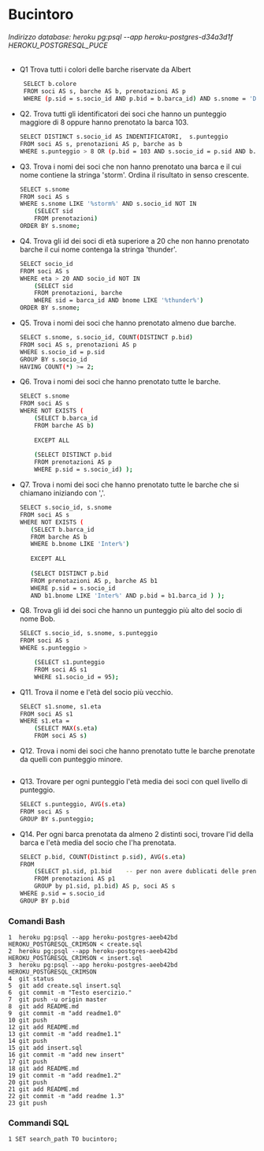 # Bucintoro

###### Indirizzo database: heroku pg:psql --app heroku-postgres-d34a3d1f HEROKU_POSTGRESQL_PUCE

* Q1 Trova tutti i colori delle barche riservate da Albert
   ```sh
	SELECT b.colore 
	FROM soci AS s, barche AS b, prenotazioni AS p 
	WHERE (p.sid = s.socio_id AND p.bid = b.barca_id) AND s.snome = 'Dustin'; 
	```
    
* Q2. Trova tutti gli identificatori dei soci che hanno un punteggio maggiore 
      di 8 oppure hanno prenotato la barca 103.
	```sh
	SELECT DISTINCT s.socio_id AS INDENTIFICATORI,  s.punteggio  
	FROM soci AS s, prenotazioni AS p, barche as b
	WHERE s.punteggio > 8 OR (p.bid = 103 AND s.socio_id = p.sid AND b.barca_id = p.bid);
	```
    
* Q3. Trova i nomi dei soci che non hanno prenotato una barca e il cui nome 
      contiene la stringa 'storm'. Ordina il risultato in senso crescente.
	```sh
	SELECT s.snome
	FROM soci AS s
	WHERE s.snome LIKE '%storm%' AND s.socio_id NOT IN
    	(SELECT sid 
    	FROM prenotazioni)
    ORDER BY s.snome;
	```
* Q4. Trova gli id dei soci di età superiore a 20 che non hanno prenotato 
      barche il cui nome contenga la stringa 'thunder'.
    ```sh
	SELECT socio_id
	FROM soci AS s
	WHERE eta > 20 AND socio_id NOT IN
        (SELECT sid 
    	FROM prenotazioni, barche
    	WHERE sid = barca_id AND bnome LIKE '%thunder%')
    ORDER BY s.snome;
	```
* Q5. Trova i nomi dei soci che hanno prenotato almeno due barche.
     ```sh
	SELECT s.snome, s.socio_id, COUNT(DISTINCT p.bid)
    FROM soci AS s, prenotazioni AS p
    WHERE s.socio_id = p.sid 
    GROUP BY s.socio_id
    HAVING COUNT(*) >= 2;
	```    

* Q6. Trova i nomi dei soci che hanno prenotato tutte le barche.
    ```sh
    SELECT s.snome
    FROM soci AS s
    WHERE NOT EXISTS (
        (SELECT b.barca_id
        FROM barche AS b) 
        
        EXCEPT ALL
        
        (SELECT DISTINCT p.bid
        FROM prenotazioni AS p
        WHERE p.sid = s.socio_id) );
    ```
 
* Q7. Trova i nomi dei soci che hanno prenotato tutte le barche che si chiamano iniziando con ','.
     ```sh
    SELECT s.socio_id, s.snome
    FROM soci AS s
    WHERE NOT EXISTS (
        (SELECT b.barca_id
        FROM barche AS b
        WHERE b.bnome LIKE 'Inter%')
        
        EXCEPT ALL
        
        (SELECT DISTINCT p.bid
        FROM prenotazioni AS p, barche AS b1
        WHERE p.sid = s.socio_id
        AND b1.bnome LIKE 'Inter%' AND p.bid = b1.barca_id ) );
     ```
* Q8. Trova gli id dei soci che hanno un punteggio più alto del socio di nome Bob.
    ```sh
    SELECT s.socio_id, s.snome, s.punteggio
    FROM soci AS s
    WHERE s.punteggio > 
    
        (SELECT s1.punteggio
        FROM soci AS s1
        WHERE s1.socio_id = 95);
    ```

* Q11. Trova il nome e l'età del socio più vecchio.
    ```sh
   SELECT s1.snome, s1.eta
   FROM soci AS s1
   WHERE s1.eta = 
        (SELECT MAX(s.eta)
        FROM soci AS s)
    
    ```

* Q12. Trova i nomi dei soci che hanno prenotato tutte le barche prenotate da quelli con punteggio minore.
    ```sh
    
    ```
    
* Q13. Trovare per ogni punteggio l'età media dei soci con quel livello di punteggio.

    ```sh
    SELECT s.punteggio, AVG(s.eta)
    FROM soci AS s
    GROUP BY s.punteggio;
    ```

* Q14. Per ogni barca prenotata da almeno 2 distinti soci, trovare l'id della barca e l'età media del socio che l'ha prenotata.
    
    ```sh
    SELECT p.bid, COUNT(Distinct p.sid), AVG(s.eta)
    FROM 
        (SELECT p1.sid, p1.bid    -- per non avere dublicati delle prenotazioni
        FROM prenotazioni AS p1 
        GROUP by p1.sid, p1.bid) AS p, soci AS s
    WHERE p.sid = s.socio_id
    GROUP BY p.bid
    ```
    
### Comandi Bash

    1  heroku pg:psql --app heroku-postgres-aeeb42bd HEROKU_POSTGRESQL_CRIMSON < create.sql 
    2  heroku pg:psql --app heroku-postgres-aeeb42bd HEROKU_POSTGRESQL_CRIMSON < insert.sql 
    3  heroku pg:psql --app heroku-postgres-aeeb42bd HEROKU_POSTGRESQL_CRIMSON
    4  git status
    5  git add create.sql insert.sql 
    6  git commit -m "Testo esercizio."   
    7  git push -u origin master
    8  git add README.md 
    9  git commit -m "add readme1.0" 
    10 git push
    12 git add README.md
    13 git commit -m "add readme1.1"
    14 git push
    15 git add insert.sql
    16 git commit -m "add new insert"
    17 git push 
    18 git add README.md
    19 git commit -m "add readme1.2"
    20 git push
    21 git add README.md
    22 git commit -m "add readme 1.3"
    23 git push

### Commandi SQL
    
    1 SET search_path TO bucintoro;